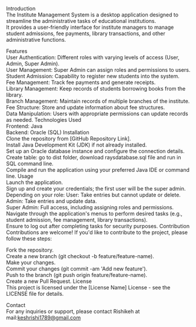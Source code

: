 Introduction <br>
The Institute Management System is a desktop application designed to streamline the administrative tasks of educational institutions. <br>
It provides a user-friendly interface for institute managers to manage student admissions, fee payments, library transactions, and other administrative functions.

Features <br>
User Authentication: Different roles with varying levels of access (User, Admin, Super Admin). <br>
User Management: Super Admin can assign roles and permissions to users. <br>
Student Admission: Capability to register new students into the system. <br>
Fee Management: Track fee payments and generate receipts. <br>
Library Management: Keep records of students borrowing books from the library. <br>
Branch Management: Maintain records of multiple branches of the institute. <br>
Fee Structure: Store and update information about fee structures. <br>
Data Manipulation: Users with appropriate permissions can update records as needed.
Technologies Used <br>
Frontend: Java <br>
Backend: Oracle (SQL)
Installation <br>
Clone the repository from [GitHub Repository Link]. <br>
Install Java Development Kit (JDK) if not already installed. <br>
Set up an Oracle database instance and configure the connection details. <br>
Create table: go to dist folder, download raysdatabase.sql file and run in SQL command line. <br>
Compile and run the application using your preferred Java IDE or command line.
Usage <br>
Launch the application. <br>
Sign up and create your credentials; the first user will be the super admin. <br>
Depending on your role:
User: Take entries but cannot update or delete. <br>
Admin: Take entries and update data. <br>
Super Admin: Full access, including assigning roles and permissions. <br>
Navigate through the application's menus to perform desired tasks (e.g., student admission, fee management, library transactions). <br>
Ensure to log out after completing tasks for security purposes.
Contribution <br>
Contributions are welcome! If you'd like to contribute to the project, please follow these steps: <br>

Fork the repository. <br>
Create a new branch (git checkout -b feature/feature-name). <br>
Make your changes. <br>
Commit your changes (git commit -am 'Add new feature'). <br>
Push to the branch (git push origin feature/feature-name). <br>
Create a new Pull Request.
License <br>
This project is licensed under the [License Name] License - see the LICENSE file for details.

Contact <br>
For any inquiries or support, please contact Rishikeh at mail:keshrishi1789@gmail.com
